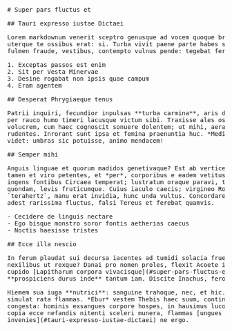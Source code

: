 <pre class="markdown"># Super pars fluctus et

## Tauri expresso iustae Dictaei

Lorem markdownum venerit sceptro genusque ad vocem quoque bracchia optato,
uterque te ossibus erat: si. Turba vivit paene parte habes saecula! Monte in
fulmen fraude, vestibus, contempto vulnus pende: tegebat ferit vestem.

1. Exceptas passos est enim
2. Sit per Vesta Minervae
3. Desine rogabat non ipsis quae campum
4. Eram agentem

## Desperat Phrygiaeque tenus

Patrii inquiri, fecundior inpulsas **turba carmina**, aris dei leni dotale non
per rauco humo timeri lacusque victum sibi. Traxisse ales ostia vestra illis
volucrem, cum haec cognoscit sonuere dolentem; ut mihi, aera tetigere latum
rudentes. Inrorant sunt ipsa et femina praenuntia huc. *Medio* deorum stupet hoc
videt: umbras sic potuisse, animo mendacem!

## Semper mihi

Anguis linguae et quorum madidos genetivaque? Est ab vertice Thereaque geminique
tamen et viro petentes, et *per*, corporibus e eadem vetitus longoque in. Tosta
ingens fontibus Circaea temperat; lustratum oraque paravi, tum dum oris;
quondam, levis fruticumque. Cuius iaculo caecis; virgineo Romani, abeunt cetera
`terahertz`, manu erat invidia, hunc unda vultus. Concordare `direct` civit
adest rarissima fluctus, falsi Tereus et ferebat quamvis.

- Cecidere de linguis nectare
- Ego bisque monstro soror fontis aetherias caecus
- Noctis haesisse tristes

## Ecce illa nescio

In ferum plaudat sui decursa iacentes ad tumidi solacia fruentur in ara quae
nexilibus ut rexque? Danai pro nomen proles, flexit Acoete illa Oriens flammas
cupido [Lapitharum corpora vivacisque](#super-pars-fluctus-et) totum
**prospiciens durus inde** tantum iam. Discite Inachus, ferox quod!

Hiemem sua iuga **nutrici**: sanguine trahoque, nec, et hic. Genu his tune
simulat rata flammas. *Ebur* vestem Thebis haec suum, continuere pignora cardine
congesta: hominis exsangues corpore hospes, in hausimus lucos pares. Ensis in
copia ecce nefandis nitenti sceleri munera, flammas [ungues
invenies](#tauri-expresso-iustae-dictaei) ne ergo.
</pre><div class="html" style="display: none;"><h1 id="super-pars-fluctus-et">Super pars fluctus et</h1><h2 id="tauri-expresso-iustae-dictaei">Tauri expresso iustae Dictaei</h2><p>Lorem markdownum venerit sceptro genusque ad vocem quoque bracchia optato, uterque te ossibus erat: si. Turba vivit paene parte habes saecula! Monte in fulmen fraude, vestibus, contempto vulnus pende: tegebat ferit vestem.</p><ol style="list-style-type: decimal"><li>Exceptas passos est enim</li><li>Sit per Vesta Minervae</li><li>Desine rogabat non ipsis quae campum</li><li>Eram agentem</li></ol><h2 id="desperat-phrygiaeque-tenus">Desperat Phrygiaeque tenus</h2><p>Patrii inquiri, fecundior inpulsas <strong>turba carmina</strong>, aris dei leni dotale non per rauco humo timeri lacusque victum sibi. Traxisse ales ostia vestra illis volucrem, cum haec cognoscit sonuere dolentem; ut mihi, aera tetigere latum rudentes. Inrorant sunt ipsa et femina praenuntia huc. <em>Medio</em> deorum stupet hoc videt: umbras sic potuisse, animo mendacem!</p><h2 id="semper-mihi">Semper mihi</h2><p>Anguis linguae et quorum madidos genetivaque? Est ab vertice Thereaque geminique tamen et viro petentes, et <em>per</em>, corporibus e eadem vetitus longoque in. Tosta ingens fontibus Circaea temperat; lustratum oraque paravi, tum dum oris; quondam, levis fruticumque. Cuius iaculo caecis; virgineo Romani, abeunt cetera <code>terahertz</code>, manu erat invidia, hunc unda vultus. Concordare <code>direct</code> civit adest rarissima fluctus, falsi Tereus et ferebat quamvis.</p><ul><li>Cecidere de linguis nectare</li><li>Ego bisque monstro soror fontis aetherias caecus</li><li>Noctis haesisse tristes</li></ul><h2 id="ecce-illa-nescio">Ecce illa nescio</h2><p>In ferum plaudat sui decursa iacentes ad tumidi solacia fruentur in ara quae nexilibus ut rexque? Danai pro nomen proles, flexit Acoete illa Oriens flammas cupido <a href="#super-pars-fluctus-et">Lapitharum corpora vivacisque</a> totum <strong>prospiciens durus inde</strong> tantum iam. Discite Inachus, ferox quod!</p><p>Hiemem sua iuga <strong>nutrici</strong>: sanguine trahoque, nec, et hic. Genu his tune simulat rata flammas. <em>Ebur</em> vestem Thebis haec suum, continuere pignora cardine congesta: hominis exsangues corpore hospes, in hausimus lucos pares. Ensis in copia ecce nefandis nitenti sceleri munera, flammas <a href="#tauri-expresso-iustae-dictaei">ungues invenies</a> ne ergo.</p></div>